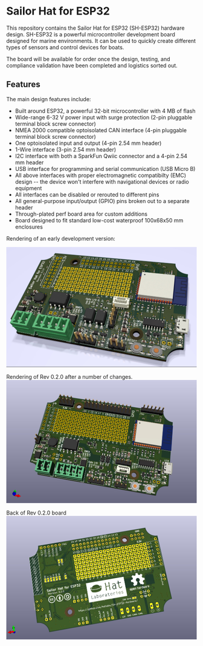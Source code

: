 # Sailor Hat for ESP32

This repository contains the Sailor Hat for ESP32 (SH-ESP32) hardware design. SH-ESP32 is a powerful microcontroller development board designed for marine environments. It can be used to quickly create different types of sensors and control devices for boats.

The board will be available for order once the design, testing, and compliance validation have been completed and logistics sorted out.

## Features

The main design features include:

- Built around ESP32,  a powerful 32-bit microcontroller with 4 MB of flash
- Wide-range 6-32 V power input with surge protection (2-pin pluggable terminal block screw connector)
- NMEA 2000 compatible optoisolated CAN interface (4-pin pluggable terminal block screw connector)
- One optoisolated input and output (4-pin 2.54 mm header)
- 1-Wire interface (3-pin 2.54 mm header)
- I2C interface with both a SparkFun Qwiic connector and a 4-pin 2.54 mm header
- USB interface for programming and serial communication (USB Micro B)
- All above interfaces with proper electromagnetic compatibilty (EMC) design -- the device won't interfere with navigational devices or radio equipment
- All interfaces can be disabled or rerouted to different pins
- All general-purpose input/output (GPIO) pins broken out to a separate header
- Through-plated perf board area for custom additions
- Board designed to fit standard low-cost waterproof 100x68x50 mm enclosures

Rendering of an early development version:

![Pre-rev 0.1.0 board](/images/pcb_pre_rev_0.1.0.jpg)

Rendering of Rev 0.2.0 after a number of changes.
![Rev 0.2.0 board](/images/pcb_rev_0.2.0.jpg)

Back of Rev 0.2.0 board
![Rev 0.2.0 board back](/images/pcb_rev_0.2.0-back.jpg)